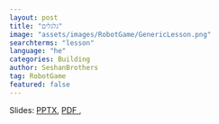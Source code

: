 ```yaml
---
layout: post
title: "גלגלים"
image: "assets/images/RobotGame/GenericLesson.png"
searchterms: "lesson"
language: "he"
categories: Building
author: SeshanBrothers
tag: RobotGame
featured: false
---
```



Slides: 
<a href="/he/RobotGame/files/Wheels.pptx">PPTX</a>, 
<a href="/he/RobotGame/files/Wheels.pdf">PDF </a>,

